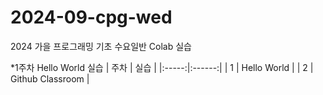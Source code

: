 # 2024-09-cpg-wed
2024 가을 프로그래밍 기초 수요일반 Colab 실습

*1주차 Hello World 실습
| 주차 | 실습 |
|:-----:|:------:|
| 1  | Hello World |
| 2 | Github Classroom |
